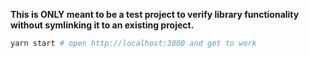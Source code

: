 **This is ONLY meant to be a test project to verify library functionality without symlinking it to an existing project.**

```bash
yarn start # open http://localhost:3000 and get to work
```
